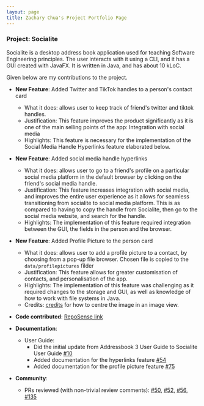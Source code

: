 ```yaml
---
layout: page
title: Zachary Chua's Project Portfolio Page
---
```


### Project: Socialite

Socialite is a desktop address book application used for teaching Software Engineering principles. The user interacts with it using a CLI, and it has a GUI created with JavaFX. It is written in Java, and has about 10 kLoC.

Given below are my contributions to the project.

* **New Feature**: Added Twitter and TikTok handles to a person's contact card
  * What it does: allows user to keep track of friend's twitter and tiktok handles. 
  * Justification: This feature improves the product significantly as it is one of the main selling points of the app: Integration with social media
  * Highlights: This feature is necessary for the implementation of the Social Media Handle Hyperlinks feature elaborated below.
  
* **New Feature**: Added social media handle hyperlinks
  * What it does: allows user to go to a friend's profile on a particular social media platform in the default browser by clicking on the friend's social media handle. 
  * Justification: This feature increases integration with social media, and improves the entire user experience as it allows for seamless transitioning from socialite to social media platform. This is as compared to
  having to copy the handle from Socialite, then go to the social media website, and search for the handle.
  * Highlights: The implementation of this feature required integration between the GUI, the fields in the person and the browser.
  
* **New Feature**: Added Profile Picture to the person card
  * What it does: allows user to add a profile picture to a contact, by choosing from a pop-up file browser. Chosen file is copied to the `data/profilepictures` filder
  * Justification: This feature allows for greater customisation of contacts, and personalisation of the app.
  * Highlights: The implementation of this feature was challenging as it required changes to the storage and GUI, as well as knowledge of how to work with file systems in Java.
  * Credits: [credits](https://stackoverflow.com/questions/32781362/centering-an-image-in-an-imageview) for how to centre the image in an image view.
  

* **Code contributed**: [RepoSense link](https://nus-cs2103-ay2122s1.github.io/tp-dashboard/?search=&sort=groupTitle&sortWithin=title&since=2021-09-17&timeframe=commit&mergegroup=&groupSelect=groupByRepos&breakdown=false&tabOpen=true&tabType=authorship&tabAuthor=Zacchua&tabRepo=AY2122S1-CS2103T-F11-4%2Ftp%5Bmaster%5D&authorshipIsMergeGroup=false&authorshipFileTypes=docs~functional-code~test-code&authorshipIsBinaryFileTypeChecked=false)

* **Documentation**:
  * User Guide:
    * Did the initial update from Addressbook 3 User Guide to Socialite User Guide [\#10](https://github.com/AY2122S1-CS2103T-F11-4/tp/pull/10)
    * Added documentation for the hyperlinks feature [\#54](https://github.com/AY2122S1-CS2103T-F11-4/tp/pull/54)
    * Added documentation for the profile picture feature [\#75](https://github.com/AY2122S1-CS2103T-F11-4/tp/pull/75)

* **Community**:
  * PRs reviewed (with non-trivial review comments): [\#50](https://github.com/AY2122S1-CS2103T-F11-4/tp/pull/50), [\#52](https://github.com/AY2122S1-CS2103T-F11-4/tp/pull/52), [\#56](https://github.com/AY2122S1-CS2103T-F11-4/tp/pull/56), [\#135](https://github.com/AY2122S1-CS2103T-F11-4/tp/pull/135)
